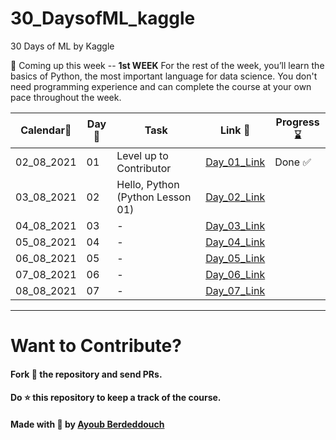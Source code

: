 # 30_DaysofML_kaggle
30 Days of ML by Kaggle 

👀 Coming up this week -- __1st WEEK__
For the rest of the week, you’ll learn the basics of Python, the most important language for data science. 
You don't need programming experience and can complete the course at your own pace throughout the week.

|Calendar📅 |Day📆 |Task |Link 🔗|Progress⌛ |
|------|------|-----|--------|-----------|
|02_08_2021|01|Level up to Contributor|[Day_01_Link](https://github.com/ayoub-berdeddouch/30_DaysofML_kaggle/blob/main/Day_01.md)|Done ✅ |
|03_08_2021|02|Hello, Python (Python Lesson 01)|[Day_02_Link]()| |
|04_08_2021|03|-|[Day_03_Link]()| |
|05_08_2021|04|-|[Day_04_Link]()| |
|06_08_2021|05|-|[Day_05_Link]()| |
|07_08_2021|06|-|[Day_06_Link]()| |
|08_08_2021|07|-|[Day_07_Link]()| |



-------------------

# Want to Contribute?
#### Fork 🍴 the repository and send PRs.
 
#### Do :star: this repository to keep a track of the course. 
 
#### Made with 💟 by [Ayoub Berdeddouch](https://github.com/ayoub-berdeddouch)
 
